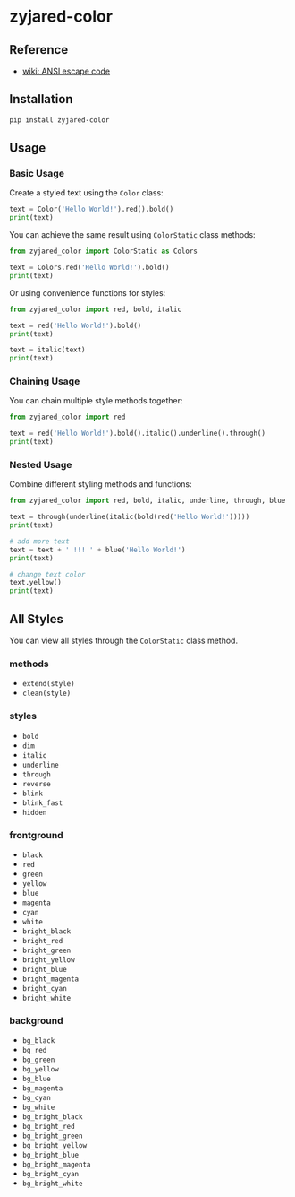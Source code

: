 # zyjared-color

## Reference

- [wiki: ANSI escape code](https://en.wikipedia.org/wiki/ANSI_escape_code#Colors)

## Installation

```sh
pip install zyjared-color
```

## Usage

### Basic Usage

Create a styled text using the `Color` class:

```python
text = Color('Hello World!').red().bold()
print(text)
```

You can achieve the same result using `ColorStatic` class methods:

```python
from zyjared_color import ColorStatic as Colors

text = Colors.red('Hello World!').bold()
print(text)
```

Or using convenience functions for styles:

```python
from zyjared_color import red, bold, italic

text = red('Hello World!').bold()
print(text)

text = italic(text)
print(text)
```

### Chaining Usage

You can chain multiple style methods together:

```python
from zyjared_color import red

text = red('Hello World!').bold().italic().underline().through()
print(text)
```

### Nested Usage

Combine different styling methods and functions:

```python
from zyjared_color import red, bold, italic, underline, through, blue

text = through(underline(italic(bold(red('Hello World!')))))
print(text)

# add more text
text = text + ' !!! ' + blue('Hello World!')
print(text)

# change text color
text.yellow()
print(text)
```

## All Styles

You can view all styles through the `ColorStatic` class method.

### methods

- `extend(style)`
- `clean(style)`

### styles

- `bold`
- `dim`
- `italic`
- `underline`
- `through`
- `reverse`
- `blink`
- `blink_fast`
- `hidden`

### frontground

- `black`
- `red`
- `green`
- `yellow`
- `blue`
- `magenta`
- `cyan`
- `white`
- `bright_black`
- `bright_red`
- `bright_green`
- `bright_yellow`
- `bright_blue`
- `bright_magenta`
- `bright_cyan`
- `bright_white`

### background

- `bg_black`
- `bg_red`
- `bg_green`
- `bg_yellow`
- `bg_blue`
- `bg_magenta`
- `bg_cyan`
- `bg_white`
- `bg_bright_black`
- `bg_bright_red`
- `bg_bright_green`
- `bg_bright_yellow`
- `bg_bright_blue`
- `bg_bright_magenta`
- `bg_bright_cyan`
- `bg_bright_white`



